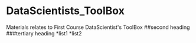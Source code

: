 DataScientists_ToolBox
======================

Materials relates to First Course DataScientist's ToolBox
##second heading
###tertiary heading
*list1
*list2
